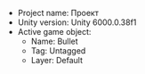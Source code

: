 <!-- UNITY CODE ASSIST INSTRUCTIONS START -->
- Project name: Проект
- Unity version: Unity 6000.0.38f1
- Active game object:
  - Name: Bullet
  - Tag: Untagged
  - Layer: Default
<!-- UNITY CODE ASSIST INSTRUCTIONS END -->